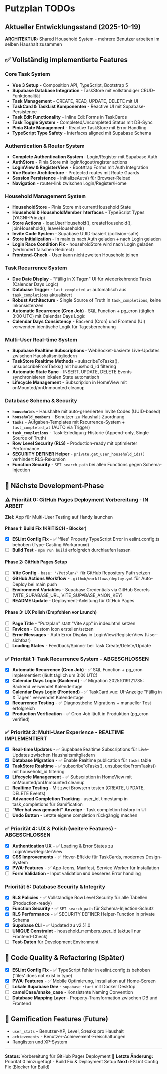 # Putzplan TODOs

## Aktueller Entwicklungsstand (2025-10-19)

**ARCHITEKTUR:** Shared Household System - mehrere Benutzer arbeiten im selben Haushalt zusammen

## ✅ Vollständig implementierte Features

### Core Task System
- **Vue 3 Setup** - Composition API, TypeScript, Bootstrap 5
- **Supabase Database Integration** - TaskStore mit vollständiger CRUD-Funktionalität
- **Task Management** - CREATE, READ, UPDATE, DELETE mit UI
- **TaskCard & TaskList Komponenten** - Reactive UI mit Supabase-Persistence
- **Task Edit Functionality** - Inline Edit Forms in TaskCards
- **Task Toggle System** - Completed/Uncompleted Status mit DB-Sync
- **Pinia State Management** - Reactive TaskStore mit Error Handling
- **TypeScript Type Safety** - Interfaces aligned mit Supabase Schema

### Authentication & Router System
- **Complete Authentication System** - Login/Register mit Supabase Auth
- **AuthStore** - Pinia Store mit login/logout/register actions
- **LoginView & RegisterView** - Bootstrap Forms mit Auth Integration
- **Vue Router Architecture** - Protected routes mit Route Guards
- **Session Persistence** - initializeAuth() für Browser-Reload
- **Navigation** - router-link zwischen Login/Register/Home

### Household Management System
- **HouseholdStore** - Pinia Store mit currentHousehold State
- **Household & HouseholdMember Interfaces** - TypeScript Types (YAGNI-Prinzip)
- **Store Actions** - loadUserHousehold(), createHousehold(), joinHousehold(), leaveHousehold()
- **Invite Code System** - Supabase UUID-basiert (collision-safe)
- **Store Initialization** - In main.ts nach Auth geladen + nach Login geladen
- **Login Race Condition Fix** - householdStore wird nach Login geladen (verhindert falschen Redirect)
- **Frontend-Check** - User kann nicht zweiten Household joinen

### Task Recurrence System
- **Due Date Display** - "Fällig in X Tagen" UI für wiederkehrende Tasks (Calendar Days Logic)
- **Database Trigger** - `last_completed_at` automatisch aus `task_completions` aktualisiert
- **Robust Architecture** - Single Source of Truth in `task_completions`, keine Inkonsistenzen
- **Automatic Recurrence (Cron Job)** - SQL Function + pg_cron (täglich 3:00 UTC) mit Calendar Days Logic
- **Calendar Days Consistency** - Backend (Cron) und Frontend (UI) verwenden identische Logik für Tagesberechnung

### Multi-User Real-time System
- **Supabase Realtime Subscriptions** - WebSocket-basierte Live-Updates zwischen Haushaltsmitgliedern
- **TaskStore Realtime Methods** - subscribeToTasks(), unsubscribeFromTasks() mit household_id filtering
- **Automatic State Sync** - INSERT, UPDATE, DELETE Events synchronisieren lokalen State automatisch
- **Lifecycle Management** - Subscription in HomeView mit onMounted/onUnmounted cleanup

### Database Schema & Security
- **`households`** - Haushalte mit auto-generierten Invite Codes (UUID-based)
- **`household_members`** - Benutzer-zu-Haushalt-Zuordnung
- **`tasks`** - Aufgaben-Templates mit Recurrence-System + `last_completed_at` (AUTO via Trigger)
- **`task_completions`** - Task-Erledigung-Historie (Append-only, Single Source of Truth)
- **Row Level Security (RLS)** - Production-ready mit optimierter Performance
- **SECURITY DEFINER Helper** - `private.get_user_household_ids()` verhindert RLS-Rekursion
- **Function Security** - `SET search_path` bei allen Functions gegen Schema-Injection

## 🚀 Nächste Development-Phase

### ⚠️ Priorität 0: GitHub Pages Deployment Vorbereitung - IN ARBEIT

**Ziel:** App für Multi-User Testing auf Handy launchen

#### Phase 1: Build Fix (KRITISCH - Blocker)
- [x] **ESLint Config Fix** - ✅ 'files' Property TypeScript Error in eslint.config.ts behoben (Type-Casting Workaround)
- [ ] **Build Test** - `npm run build` erfolgreich durchlaufen lassen

#### Phase 2: GitHub Pages Setup
- [ ] **Vite Config** - `base: '/Putplan/'` für GitHub Repository Path setzen
- [ ] **GitHub Actions Workflow** - `.github/workflows/deploy.yml` für Auto-Deploy bei main push
- [ ] **Environment Variables** - Supabase Credentials via GitHub Secrets (VITE_SUPABASE_URL, VITE_SUPABASE_ANON_KEY)
- [ ] **README Update** - Deployment-Anleitung für GitHub Pages

#### Phase 3: UX Polish (Empfohlen vor Launch)
- [ ] **Page Title** - "Putzplan" statt "Vite App" in index.html setzen
- [ ] **Favicon** - Custom Icon erstellen/setzen
- [ ] **Error Messages** - Auth Error Display in LoginView/RegisterView (User-sichtbar)
- [ ] **Loading States** - Feedback/Spinner bei Task Create/Delete/Update

### ✅ Priorität 1: Task Recurrence System - ABGESCHLOSSEN
- [x] **Automatic Recurrence (Cron Job)** - ✅ SQL Function + pg_cron implementiert (läuft täglich um 3:00 UTC)
- [x] **Calendar Days Logic (Backend)** - ✅ Migration 20251019121735: Backend verwendet Kalendertage
- [x] **Calendar Days Logic (Frontend)** - ✅ TaskCard.vue: UI-Anzeige "Fällig in X Tagen" verwendet Kalendertage
- [x] **Recurrence Testing** - ✅ Diagnostische Migrations + manueller Test erfolgreich
- [x] **Production Verification** - ✅ Cron-Job läuft in Produktion (pg_cron verified)

### ✅ Priorität 3: Multi-User Experience - REALTIME IMPLEMENTIERT
- [x] **Real-time Updates** - ✅ Supabase Realtime Subscriptions für Live-Updates zwischen Haushaltsmitgliedern
- [x] **Database Migration** - ✅ Enable Realtime publication für `tasks` table
- [x] **TaskStore Realtime** - ✅ subscribeToTasks(), unsubscribeFromTasks() mit household_id filtering
- [x] **Lifecycle Management** - ✅ Subscription in HomeView mit onMounted/onUnmounted cleanup
- [ ] **Realtime Testing** - Mit zwei Browsern testen (CREATE, UPDATE, DELETE Events)
- [ ] **Advanced Completion Tracking** - user_id, timestamp in task_completions für Gamification
- [ ] **"Wer hat was gemacht" Anzeige** - Task completion history in UI
- [ ] **Undo Button** - Letzte eigene completion rückgängig machen

### ✅ Priorität 4: UX & Polish (weitere Features) - ABGESCHLOSSEN
- [x] **Authentication UX** - ✅ Loading & Error States zu LoginView/RegisterView
- [x] **CSS Improvements** - ✅ Hover-Effekte für TaskCards, modernes Design-System
- [x] **PWA-Features** - ✅ App-Icons, Manifest, Service Worker für Installation
- [ ] **Form Validation** - Input validation und besseres Error handling

### Priorität 5: Database Security & Integrity
- [x] **RLS Policies** - ✅ Vollständige Row Level Security für alle Tabellen (Production-ready)
- [x] **Function Security** - ✅ `SET search_path` für Schema-Injection-Schutz
- [x] **RLS Performance** - ✅ SECURITY DEFINER Helper-Function in private Schema
- [x] **Supabase CLI** - ✅ Updated zu v2.51.0
- [ ] **UNIQUE Constraint** - household_members.user_id (aktuell nur Frontend-Check)
- [ ] **Test-Daten** für Development Environment

## 🔧 Code Quality & Refactoring (Später)
- [x] **ESLint Config Fix** - ✅ TypeScript Fehler in eslint.config.ts behoben ('files' does not exist in type)
- [x] **PWA-Features** - ✅ Mobile Optimierung, Installation auf Home-Screen
- [ ] **Lokale Supabase Dev** - `supabase start` mit Docker Desktop
- [ ] **camelCase/snake_case** - Konsistente Naming Convention
- [ ] **Database Mapping Layer** - Property-Transformation zwischen DB und Frontend

## 🎯 Gamification Features (Future)
- `user_stats` - Benutzer-XP, Level, Streaks pro Haushalt
- `achievements` - Benutzer-Achievement-Freischaltungen
- Ranglisten und XP-System

---

**Status:** Vorbereitung für GitHub Pages Deployment 🚀
**Letzte Änderung:** Priorität 0 hinzugefügt - Build Fix & Deployment Setup
**Next:** ESLint Config Fix (Blocker für Build)